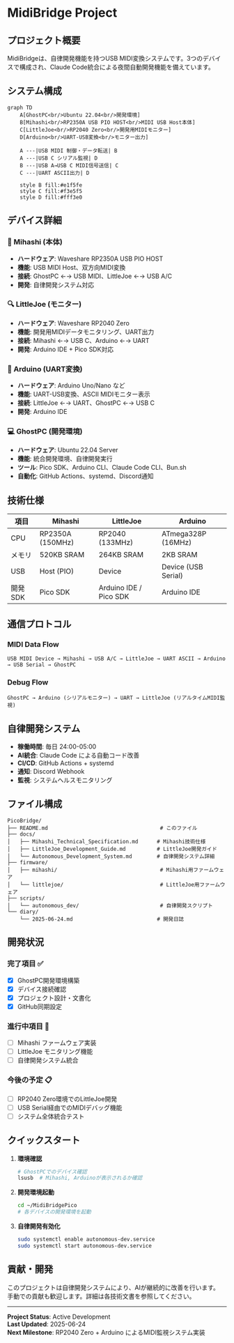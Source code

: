 # MidiBridge Project

## プロジェクト概要

MidiBridgeは、自律開発機能を持つUSB MIDI変換システムです。3つのデバイスで構成され、Claude Code統合による夜間自動開発機能を備えています。

## システム構成

```mermaid
graph TD
    A[GhostPC<br/>Ubuntu 22.04<br/>開発環境]
    B[Mihashi<br/>RP2350A USB PIO HOST<br/>MIDI USB Host本体]
    C[LittleJoe<br/>RP2040 Zero<br/>開発用MIDIモニター]
    D[Arduino<br/>UART-USB変換<br/>モニター出力]
    
    A ---|USB MIDI 制御・データ転送| B
    A ---|USB C シリアル監視| D
    B ---|USB A→USB C MIDI信号送信| C
    C ---|UART ASCII出力| D
    
    style B fill:#e1f5fe
    style C fill:#f3e5f5
    style D fill:#fff3e0
```

## デバイス詳細

### 🎵 Mihashi (本体)
- **ハードウェア**: Waveshare RP2350A USB PIO HOST
- **機能**: USB MIDI Host、双方向MIDI変換
- **接続**: GhostPC ←→ USB MIDI、LittleJoe ←→ USB A/C
- **開発**: 自律開発システム対応

### 🔍 LittleJoe (モニター)
- **ハードウェア**: Waveshare RP2040 Zero
- **機能**: 開発用MIDIデータモニタリング、UART出力
- **接続**: Mihashi ←→ USB C、Arduino ←→ UART
- **開発**: Arduino IDE + Pico SDK対応

### 🔗 Arduino (UART変換)
- **ハードウェア**: Arduino Uno/Nano など
- **機能**: UART-USB変換、ASCII MIDIモニター表示
- **接続**: LittleJoe ←→ UART、GhostPC ←→ USB C
- **開発**: Arduino IDE

### 💻 GhostPC (開発環境)
- **ハードウェア**: Ubuntu 22.04 Server
- **機能**: 統合開発環境、自律開発実行
- **ツール**: Pico SDK、Arduino CLI、Claude Code CLI、Bun.sh
- **自動化**: GitHub Actions、systemd、Discord通知

## 技術仕様

| 項目 | Mihashi | LittleJoe | Arduino |
|------|---------|-----------|---------|
| CPU | RP2350A (150MHz) | RP2040 (133MHz) | ATmega328P (16MHz) |
| メモリ | 520KB SRAM | 264KB SRAM | 2KB SRAM |
| USB | Host (PIO) | Device | Device (USB Serial) |
| 開発SDK | Pico SDK | Arduino IDE / Pico SDK | Arduino IDE |

## 通信プロトコル

### MIDI Data Flow
```
USB MIDI Device → Mihashi → USB A/C → LittleJoe → UART ASCII → Arduino → USB Serial → GhostPC
```

### Debug Flow
```
GhostPC → Arduino (シリアルモニター) → UART → LittleJoe (リアルタイムMIDI監視)
```

## 自律開発システム

- **稼働時間**: 毎日 24:00-05:00
- **AI統合**: Claude Code による自動コード改善
- **CI/CD**: GitHub Actions + systemd
- **通知**: Discord Webhook
- **監視**: システムヘルスモニタリング

## ファイル構成

```
PicoBridge/
├── README.md                                    # このファイル
├── docs/
│   ├── Mihashi_Technical_Specification.md      # Mihashi技術仕様
│   ├── LittleJoe_Development_Guide.md          # LittleJoe開発ガイド
│   └── Autonomous_Development_System.md        # 自律開発システム詳細
├── firmware/
│   ├── mihashi/                                 # Mihashi用ファームウェア
│   └── littlejoe/                               # LittleJoe用ファームウェア
├── scripts/
│   └── autonomous_dev/                          # 自律開発スクリプト
└── diary/
    └── 2025-06-24.md                           # 開発日誌
```

## 開発状況

### 完了項目 ✅
- [x] GhostPC開発環境構築
- [x] デバイス接続確認
- [x] プロジェクト設計・文書化
- [x] GitHub同期設定

### 進行中項目 🚧
- [ ] Mihashi ファームウェア実装
- [ ] LittleJoe モニタリング機能
- [ ] 自律開発システム統合

### 今後の予定 📋
- [ ] RP2040 Zero環境でのLittleJoe開発
- [ ] USB Serial経由でのMIDIデバッグ機能
- [ ] システム全体統合テスト

## クイックスタート

1. **環境確認**
   ```bash
   # GhostPCでのデバイス確認
   lsusb  # Mihashi, Arduinoが表示されるか確認
   ```

2. **開発環境起動**
   ```bash
   cd ~/MidiBridgePico
   # 各デバイスの開発環境を起動
   ```

3. **自律開発有効化**
   ```bash
   sudo systemctl enable autonomous-dev.service
   sudo systemctl start autonomous-dev.service
   ```

## 貢献・開発

このプロジェクトは自律開発システムにより、AIが継続的に改善を行います。
手動での貢献も歓迎します。詳細は各技術文書を参照してください。

---

**Project Status**: Active Development  
**Last Updated**: 2025-06-24  
**Next Milestone**: RP2040 Zero + Arduino によるMIDI監視システム実装